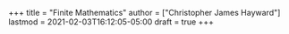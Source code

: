 +++
title = "Finite Mathematics"
author = ["Christopher James Hayward"]
lastmod = 2021-02-03T16:12:05-05:00
draft = true
+++
